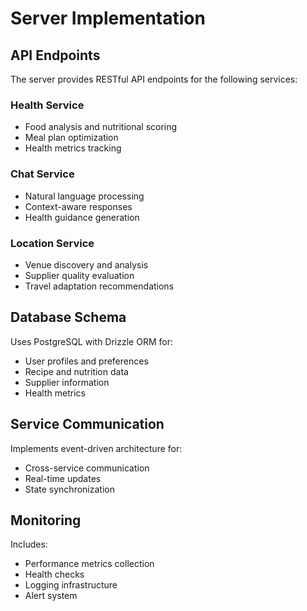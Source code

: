# Server Implementation

## API Endpoints

The server provides RESTful API endpoints for the following services:

### Health Service
- Food analysis and nutritional scoring
- Meal plan optimization
- Health metrics tracking

### Chat Service
- Natural language processing
- Context-aware responses
- Health guidance generation

### Location Service
- Venue discovery and analysis
- Supplier quality evaluation
- Travel adaptation recommendations

## Database Schema

Uses PostgreSQL with Drizzle ORM for:
- User profiles and preferences
- Recipe and nutrition data
- Supplier information
- Health metrics

## Service Communication

Implements event-driven architecture for:
- Cross-service communication
- Real-time updates
- State synchronization

## Monitoring

Includes:
- Performance metrics collection
- Health checks
- Logging infrastructure
- Alert system
